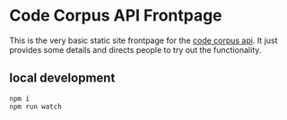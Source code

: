 # Code Corpus API Frontpage

This is the very basic static site frontpage for the [code corpus api](https://github.com/lpmi-13/code-corpus-api). It just provides some details and directs people to try out the functionality.

## local development

```
npm i
npm run watch
```
